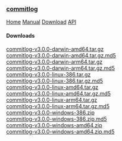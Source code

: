 <!-- meta -->
<title>
    commitlog | downloads
</title>
<meta name="description" content="commits to changelog generator">
<!-- meta end -->

### [commitlog](/)

[Home](/) [Manual](/manual) [Download](/download) [API](/api)

#### Downloads

[commitlog-v3.0.0-darwin-amd64.tar.gz](https://github.com/barelyhuman/commitlog/releases/download/v3.0.0/commitlog-v3.0.0-darwin-amd64.tar.gz)    
[commitlog-v3.0.0-darwin-amd64.tar.gz.md5](https://github.com/barelyhuman/commitlog/releases/download/v3.0.0/commitlog-v3.0.0-darwin-amd64.tar.gz.md5)    
[commitlog-v3.0.0-darwin-arm64.tar.gz](https://github.com/barelyhuman/commitlog/releases/download/v3.0.0/commitlog-v3.0.0-darwin-arm64.tar.gz)    
[commitlog-v3.0.0-darwin-arm64.tar.gz.md5](https://github.com/barelyhuman/commitlog/releases/download/v3.0.0/commitlog-v3.0.0-darwin-arm64.tar.gz.md5)    
[commitlog-v3.0.0-linux-386.tar.gz](https://github.com/barelyhuman/commitlog/releases/download/v3.0.0/commitlog-v3.0.0-linux-386.tar.gz)    
[commitlog-v3.0.0-linux-386.tar.gz.md5](https://github.com/barelyhuman/commitlog/releases/download/v3.0.0/commitlog-v3.0.0-linux-386.tar.gz.md5)    
[commitlog-v3.0.0-linux-amd64.tar.gz](https://github.com/barelyhuman/commitlog/releases/download/v3.0.0/commitlog-v3.0.0-linux-amd64.tar.gz)    
[commitlog-v3.0.0-linux-amd64.tar.gz.md5](https://github.com/barelyhuman/commitlog/releases/download/v3.0.0/commitlog-v3.0.0-linux-amd64.tar.gz.md5)    
[commitlog-v3.0.0-linux-arm64.tar.gz](https://github.com/barelyhuman/commitlog/releases/download/v3.0.0/commitlog-v3.0.0-linux-arm64.tar.gz)    
[commitlog-v3.0.0-linux-arm64.tar.gz.md5](https://github.com/barelyhuman/commitlog/releases/download/v3.0.0/commitlog-v3.0.0-linux-arm64.tar.gz.md5)    
[commitlog-v3.0.0-windows-386.zip](https://github.com/barelyhuman/commitlog/releases/download/v3.0.0/commitlog-v3.0.0-windows-386.zip)    
[commitlog-v3.0.0-windows-386.zip.md5](https://github.com/barelyhuman/commitlog/releases/download/v3.0.0/commitlog-v3.0.0-windows-386.zip.md5)    
[commitlog-v3.0.0-windows-amd64.zip](https://github.com/barelyhuman/commitlog/releases/download/v3.0.0/commitlog-v3.0.0-windows-amd64.zip)    
[commitlog-v3.0.0-windows-amd64.zip.md5](https://github.com/barelyhuman/commitlog/releases/download/v3.0.0/commitlog-v3.0.0-windows-amd64.zip.md5)    

